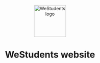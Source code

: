 <p align="center">
  <a href="https://westudents.it/">
    <img alt="WeStudents logo" src="https://westudents.it/static/media/westudents-logo.e430a712.png" width="100" />
  </a>
</p>
<h1 align="center">
  WeStudents website
</h1>
